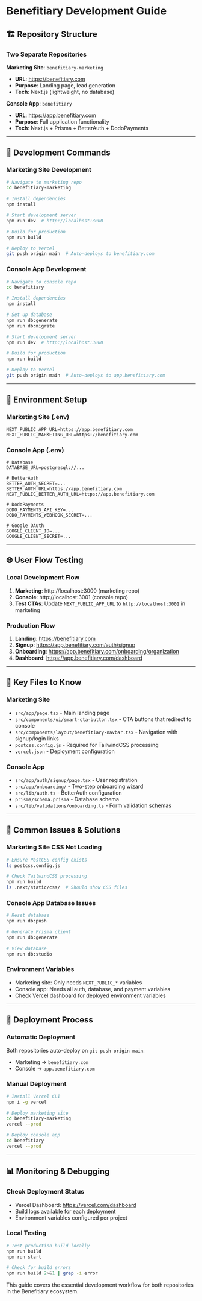 # Benefitiary Development Guide

## 🏗️ Repository Structure

### **Two Separate Repositories**

**Marketing Site**: `benefitiary-marketing`
- **URL**: https://benefitiary.com
- **Purpose**: Landing page, lead generation
- **Tech**: Next.js (lightweight, no database)

**Console App**: `benefitiary` 
- **URL**: https://app.benefitiary.com
- **Purpose**: Full application functionality
- **Tech**: Next.js + Prisma + BetterAuth + DodoPayments

---

## 🚀 Development Commands

### **Marketing Site Development**
```bash
# Navigate to marketing repo
cd benefitiary-marketing

# Install dependencies
npm install

# Start development server
npm run dev  # http://localhost:3000

# Build for production
npm run build

# Deploy to Vercel
git push origin main  # Auto-deploys to benefitiary.com
```

### **Console App Development**
```bash
# Navigate to console repo  
cd benefitiary

# Install dependencies
npm install

# Set up database
npm run db:generate
npm run db:migrate

# Start development server
npm run dev  # http://localhost:3000

# Build for production
npm run build

# Deploy to Vercel
git push origin main  # Auto-deploys to app.benefitiary.com
```

---

## 🔧 Environment Setup

### **Marketing Site (.env)**
```env
NEXT_PUBLIC_APP_URL=https://app.benefitiary.com
NEXT_PUBLIC_MARKETING_URL=https://benefitiary.com
```

### **Console App (.env)**
```env
# Database
DATABASE_URL=postgresql://...

# BetterAuth
BETTER_AUTH_SECRET=...
BETTER_AUTH_URL=https://app.benefitiary.com
NEXT_PUBLIC_BETTER_AUTH_URL=https://app.benefitiary.com

# DodoPayments
DODO_PAYMENTS_API_KEY=...
DODO_PAYMENTS_WEBHOOK_SECRET=...

# Google OAuth
GOOGLE_CLIENT_ID=...
GOOGLE_CLIENT_SECRET=...
```

---

## 🌐 User Flow Testing

### **Local Development Flow**
1. **Marketing**: http://localhost:3000 (marketing repo)
2. **Console**: http://localhost:3001 (console repo)
3. **Test CTAs**: Update `NEXT_PUBLIC_APP_URL` to `http://localhost:3001` in marketing

### **Production Flow**
1. **Landing**: https://benefitiary.com
2. **Signup**: https://app.benefitiary.com/auth/signup
3. **Onboarding**: https://app.benefitiary.com/onboarding/organization
4. **Dashboard**: https://app.benefitiary.com/dashboard

---

## 📝 Key Files to Know

### **Marketing Site**
- `src/app/page.tsx` - Main landing page
- `src/components/ui/smart-cta-button.tsx` - CTA buttons that redirect to console
- `src/components/layout/benefitiary-navbar.tsx` - Navigation with signup/login links
- `postcss.config.js` - Required for TailwindCSS processing
- `vercel.json` - Deployment configuration

### **Console App**
- `src/app/auth/signup/page.tsx` - User registration
- `src/app/onboarding/` - Two-step onboarding wizard
- `src/lib/auth.ts` - BetterAuth configuration
- `prisma/schema.prisma` - Database schema
- `src/lib/validations/onboarding.ts` - Form validation schemas

---

## 🐛 Common Issues & Solutions

### **Marketing Site CSS Not Loading**
```bash
# Ensure PostCSS config exists
ls postcss.config.js

# Check TailwindCSS processing
npm run build
ls .next/static/css/  # Should show CSS files
```

### **Console App Database Issues**
```bash
# Reset database
npm run db:push

# Generate Prisma client
npm run db:generate

# View database
npm run db:studio
```

### **Environment Variables**
- Marketing site: Only needs `NEXT_PUBLIC_*` variables
- Console app: Needs all auth, database, and payment variables
- Check Vercel dashboard for deployed environment variables

---

## 🔄 Deployment Process

### **Automatic Deployment**
Both repositories auto-deploy on `git push origin main`:
- Marketing → `benefitiary.com`
- Console → `app.benefitiary.com`

### **Manual Deployment**
```bash
# Install Vercel CLI
npm i -g vercel

# Deploy marketing site
cd benefitiary-marketing
vercel --prod

# Deploy console app
cd benefitiary  
vercel --prod
```

---

## 📊 Monitoring & Debugging

### **Check Deployment Status**
- Vercel Dashboard: https://vercel.com/dashboard
- Build logs available for each deployment
- Environment variables configured per project

### **Local Testing**
```bash
# Test production build locally
npm run build
npm run start

# Check for build errors
npm run build 2>&1 | grep -i error
```

This guide covers the essential development workflow for both repositories in the Benefitiary ecosystem.